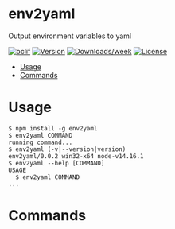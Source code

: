 env2yaml
========

Output environment variables to yaml

[![oclif](https://img.shields.io/badge/cli-oclif-brightgreen.svg)](https://oclif.io)
[![Version](https://img.shields.io/npm/v/env2yaml.svg)](https://npmjs.org/package/env2yaml)
[![Downloads/week](https://img.shields.io/npm/dw/env2yaml.svg)](https://npmjs.org/package/env2yaml)
[![License](https://img.shields.io/npm/l/env2yaml.svg)](https://github.com/https://github.com/ThePlenkov/env2yaml/blob/master/package.json)

<!-- toc -->
* [Usage](#usage)
* [Commands](#commands)
<!-- tocstop -->
# Usage
<!-- usage -->
```sh-session
$ npm install -g env2yaml
$ env2yaml COMMAND
running command...
$ env2yaml (-v|--version|version)
env2yaml/0.0.2 win32-x64 node-v14.16.1
$ env2yaml --help [COMMAND]
USAGE
  $ env2yaml COMMAND
...
```
<!-- usagestop -->
# Commands
<!-- commands -->

<!-- commandsstop -->
